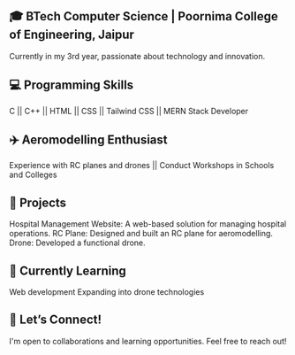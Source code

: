 ## 🎓 BTech Computer Science | Poornima College of Engineering, Jaipur
Currently in my 3rd year, passionate about technology and innovation.

## 💻 Programming Skills
C || C++ || HTML || CSS || Tailwind CSS || MERN Stack Developer

## ✈️ Aeromodelling Enthusiast
Experience with RC planes and drones || Conduct Workshops in Schools and Colleges

## 🔨 Projects
Hospital Management Website: 
A web-based solution for managing hospital operations.
RC Plane: 
Designed and built an RC plane for aeromodelling.
Drone: 
Developed a functional drone.

## 🌱 Currently Learning
Web development
Expanding into drone technologies

## 🤝 Let’s Connect!
I'm open to collaborations and learning opportunities. Feel free to reach out!
<!--
**PRATHAM-2912/PRATHAM-2912** is a ✨ _special_ ✨ repository because its `README.md` (this file) appears on your GitHub profile.

Here are some ideas to get you started:

- 🔭 I’m currently working on ...
- 🌱 I’m currently learning ...
- 👯 I’m looking to collaborate on ...
- 🤔 I’m looking for help with ...
- 💬 Ask me about ...
- 📫 How to reach me: ...
- 😄 Pronouns: ...
- ⚡ Fun fact: ...
-->

